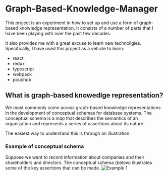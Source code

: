 # Graph-Based-Knowledge-Manager
This project is an experiment in how to set up and use a form of graph-based knowledge representation.  It consists of a number of 
parts that I have been playing with over the past few decades.

It also provides me with a great excuse to learn new technoligies.  Specifically, I have used this project as a vehicle to learn:
* react
* redux
* typescript
* webpack
* pouchdb

## What is graph-based knowedlge representation?
We most commonly come across graph-based knowledge representations in the development of conceptual schemas for database systems.
The conceptual schema is a map that describes the semantics of an organization and represents a series of assertions about its nature. 

The easiest way to understand this is through an illustration.

### Example of conceptual schema
Suppose we want to record information about companies and their shareholders and directors.  The conceptual schema (below) illustrates some of the key assertions that can be made.
![Example 1](https://drive.google.com/open?id=0BzV-bG7-V05HR21VRjZSU09vOEE)
